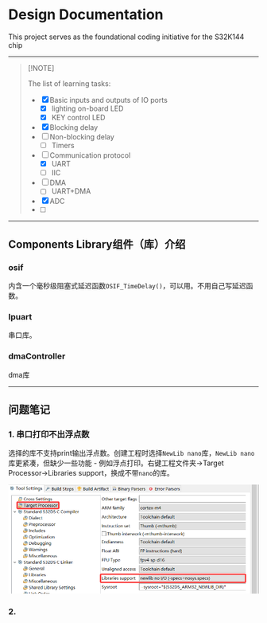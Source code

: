 # Design Documentation

This project serves as the foundational coding initiative for the S32K144 chip

------

>   [!NOTE]
>
>   The list of learning tasks:
>
>   - [x] Basic inputs and outputs of IO ports
>     - [x] lighting on-board LED
>     - [x] KEY control LED
>   - [x] Blocking delay
>   - [ ] Non-blocking delay
>     - [ ] Timers
>   - [ ] Communication protocol
>     - [x] UART
>     - [ ] IIC
>   - [ ] DMA
>     - [ ] UART+DMA
>   - [x] ADC
>   - [ ] 

------

## Components Library组件（库）介绍

### osif

内含一个毫秒级阻塞式延迟函数`OSIF_TimeDelay()`，可以用。不用自己写延迟函数。



### lpuart

串口库。



### dmaController

dma库



------

## 问题笔记

### 1. 串口打印不出浮点数

选择的库不支持print输出浮点数。创建工程时选择`NewLib nano`库，`NewLib nano`库更紧凑，但缺少一些功能 - 例如浮点打印。右键工程文件夹->Target Processor->Libraries support，换成不带`nano`的库。

![image-20250220020327331.png](https://github.com/1Q08/S32K144_Project/blob/main/img_readme/image-20250220020327331.png?raw=true)



### 2.
